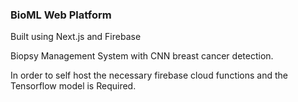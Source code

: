 ### BioML Web Platform

Built using Next.js and Firebase

Biopsy Management System with CNN breast cancer detection.

In order to self host the necessary firebase cloud functions and the Tensorflow model is Required.
